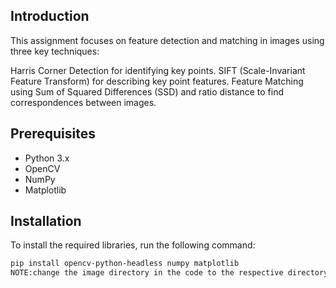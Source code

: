 ## Introduction
This assignment focuses on feature detection and matching in images using three key techniques:

Harris Corner Detection for identifying key points.
SIFT (Scale-Invariant Feature Transform) for describing key point features.
Feature Matching using Sum of Squared Differences (SSD) and ratio distance to find correspondences between images.

## Prerequisites
- Python 3.x
- OpenCV
- NumPy
- Matplotlib

## Installation
To install the required libraries, run the following command:

```bash
pip install opencv-python-headless numpy matplotlib
NOTE:change the image directory in the code to the respective directory.